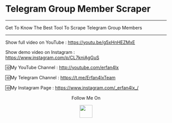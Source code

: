 # Telegram Group Member Scraper
***
 Get To Know The Best Tool To Scrape Telegram Group Members
***

Show full video on YouTube : https://youtu.be/g5xHnHEZMxE

Show demo video on Instagram : https://www.instagram.com/p/CL7kniAgGuS

🆔My YouTube Channel : http://youtube.com/erfan4lx

🆔My Telegram Channel : https://t.me/Erfan4lxTeam

🆔My Instagram Page : https://www.instagram.com/_erfan4lx_/

<p align="center">
  Follow Me On
</p>
<p align="center">
  <a href="https://www.youtube.com/c/erfan4lx?sub_confirmation=1">
    <img src="https://www.iconsdb.com/icons/preview/black/youtube-4-xxl.png" width="40" height="40">
  </a>
</p>
